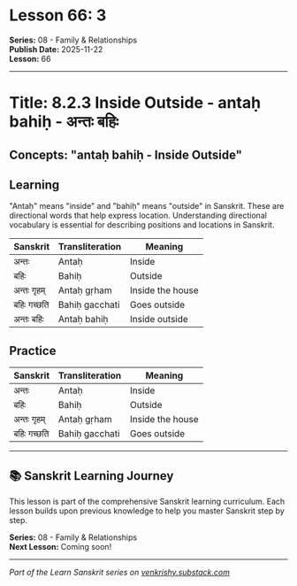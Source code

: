 # Lesson 66: 3

**Series:** 08 - Family & Relationships  
**Publish Date:** 2025-11-22  
**Lesson:** 66

---

# Title: 8.2.3 Inside Outside - antaḥ bahiḥ - अन्तः बहिः
## Concepts: "antaḥ bahiḥ - Inside Outside"

## Learning
"Antaḥ" means "inside" and "bahiḥ" means "outside" in Sanskrit. These are directional words that help express location. Understanding directional vocabulary is essential for describing positions and locations in Sanskrit.

| Sanskrit           | Transliteration      | Meaning                          |
| ------------------ | -------------------- | -------------------------------- |
| अन्तः              | Antaḥ                | Inside                           |
| बहिः               | Bahiḥ                | Outside                          |
| अन्तः गृहम्        | Antaḥ gṛham          | Inside the house                 |
| बहिः गच्छति        | Bahiḥ gacchati       | Goes outside                     |
| अन्तः बहिः         | Antaḥ bahiḥ          | Inside outside                   |

## Practice
| Sanskrit           | Transliteration      | Meaning                          |
| ------------------ | -------------------- | -------------------------------- |
| अन्तः              | Antaḥ                | Inside                           |
| बहिः               | Bahiḥ                | Outside                          |
| अन्तः गृहम्        | Antaḥ gṛham          | Inside the house                 |
| बहिः गच्छति        | Bahiḥ gacchati       | Goes outside                     |

---

## 📚 Sanskrit Learning Journey

This lesson is part of the comprehensive Sanskrit learning curriculum. Each lesson builds upon previous knowledge to help you master Sanskrit step by step.

**Series:** 08 - Family & Relationships  
**Next Lesson:** Coming soon!

---
*Part of the Learn Sanskrit series on [venkrishy.substack.com](https://venkrishy.substack.com/s/learn_sanskrit)*
